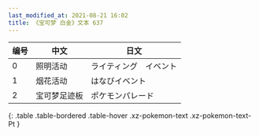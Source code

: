 ```yaml
---
last_modified_at: 2021-08-21 16:02
title: 《宝可梦 白金》文本 637
---
```

| 编号 | 中文 | 日文 |
| ---- | ---- | ---- |
| 0 | 照明活动 | ライティング　イベント |
| 1 | 烟花活动 | はなびイベント |
| 2 | 宝可梦足迹板 | ポケモンパレード |
{: .table .table-bordered .table-hover .xz-pokemon-text .xz-pokemon-text-Pt }